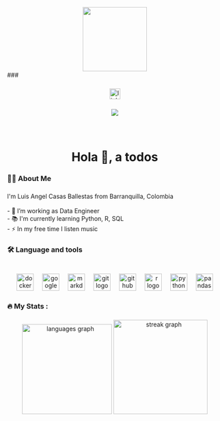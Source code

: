 <div align="center">
  <img height="150" src="https://raw.githubusercontent.com/maurodesouza/profile-readme-generator/master/src/assets/icons/social/linkedin/default.svg"  />
</div>
###



###

<div align="center">
  <a href="https://www.linkedin.com/in/luisangelcasasballestas/" target="_blank">
    <img src="https://img.shields.io/static/v1?message=LinkedIn&logo=linkedin&label=&color=0077B5&logoColor=white&labelColor=&style=for-the-badge" height="25" alt="linkedin logo"  />
  </a>
</div>

###

<div align="center">
  <img src="https://visitor-badge.laobi.icu/badge?page_id=angelcasasbl.angelcasasbl&"  />
</div>

###

<br clear="both">

<h1 align="center">Hola 👋, a todos</h1>

###

<h3 align="left">👩‍💻  About Me</h3>

###

<p align="left">I'm Luis Angel Casas Ballestas from Barranquilla, Colombia<br><br>- 🔭 I’m working as Data Engineer<br>- 📚 I'm currently learning Python, R, SQL<br>- ⚡ In my free time I listen music</p>

###

<h3 align="left">🛠 Language and tools</h3>

###

<br clear="both">

<div align="center">
  <img src="https://cdn.jsdelivr.net/gh/devicons/devicon/icons/docker/docker-plain-wordmark.svg" height="40" alt="docker logo"  />
  <img width="12" />
  <img src="https://cdn.jsdelivr.net/gh/devicons/devicon/icons/googlecloud/googlecloud-original.svg" height="40" alt="googlecloud logo"  />
  <img width="12" />
  <img src="https://cdn.jsdelivr.net/gh/devicons/devicon/icons/markdown/markdown-original.svg" height="40" alt="markdown logo"  />
  <img width="12" />
  <img src="https://cdn.jsdelivr.net/gh/devicons/devicon/icons/git/git-original.svg" height="40" alt="git logo"  />
  <img width="12" />
  <img src="https://cdn.jsdelivr.net/gh/devicons/devicon/icons/github/github-original.svg" height="40" alt="github logo"  />
  <img width="12" />
  <img src="https://cdn.jsdelivr.net/gh/devicons/devicon/icons/r/r-original.svg" height="40" alt="r logo"  />
  <img width="12" />
  <img src="https://cdn.jsdelivr.net/gh/devicons/devicon/icons/python/python-original.svg" height="40" alt="python logo"  />
  <img width="12" />
  <img src="https://cdn.jsdelivr.net/gh/devicons/devicon/icons/pandas/pandas-original.svg" height="40" alt="pandas logo"  />
</div>

###

<h3 align="left">🔥   My Stats :</h3>

###

<div align="center">
  <img src="https://github-readme-stats.vercel.app/api/top-langs?username=angelcasasbl&locale=en&hide_title=false&layout=compact&card_width=320&langs_count=5&theme=dark&hide_border=true&order=2" height="210" alt="languages graph"  />
  <img src="https://streak-stats.demolab.com?user=angelcasasbl&locale=en&mode=daily&theme=dark&hide_border=true&border_radius=5&order=3" height="220" alt="streak graph"  />
</div>

###
